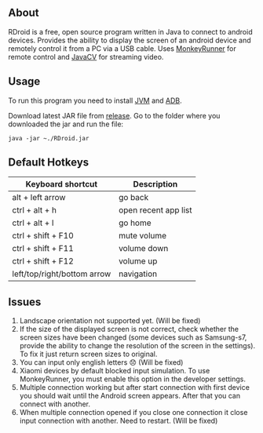 ## About

RDroid is a free, open source program written in Java to connect to android devices. Provides the ability to display the screen of an android device and remotely control it from a PC via a USB cable. Uses [MonkeyRunner](https://developer.android.com/studio/test/monkeyrunner/) for remote control and [JavaCV](https://github.com/bytedeco/javacv) for streaming video.

## Usage

To run this program you need to install [JVM](https://www.oracle.com/technetwork/java/javase/downloads/index.html) and [ADB](https://developer.android.com/studio/releases/platform-tools).

Download latest JAR file from [release](https://github.com/kirilamenski/RDroid/releases). Go to the folder where you downloaded the jar and run the file:
```shell
java -jar ~./RDroid.jar
```

## Default Hotkeys

| Keyboard shortcut  | Description |
| ------------- | ------------- |
| alt + left arrow  | go back  |
| ctrl + alt + h  | open recent app list  |
| ctrl + alt + l  | go home  |
| ctrl + shift + F10  | mute volume  |
| ctrl + shift + F11  | volume down  |
| ctrl + shift + F12  | volume up  |
| left/top/right/bottom arrow  | navigation  |


## Issues

1) Landscape orientation not supported yet. (Will be fixed)
2) If the size of the displayed screen is not correct, check whether the screen sizes have been changed (some devices such as Samsung-s7, provide the ability to change the resolution of the screen in the settings). To fix it just return screen sizes to original.
3) You can input only english letters :disappointed: (Will be fixed)
4) Xiaomi devices by default blocked input simulation. To use MonkeyRunner, you must enable this option in the developer settings.
5) Multiple connection working but after start connection with first device you should wait until the Android screen appears. After that you can connect with another.
6) When multiple connection opened if you close one connection it close input connection with another. Need to restart. (Will be fixed)
